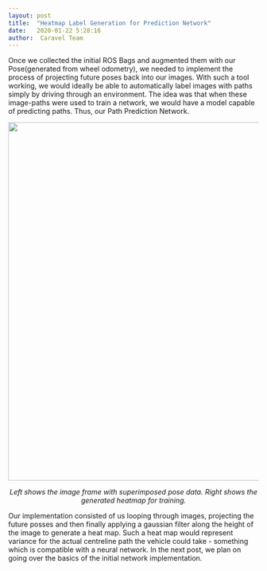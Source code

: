 ```yaml
---
layout: post
title:  "Heatmap Label Generation for Prediction Network"
date:   2020-01-22 5:28:16
author:  Caravel Team
---
```


Once we collected the initial ROS Bags and augmented them with our Pose(generated from wheel odometry), we needed to implement the process of projecting future poses back into our images. With such a tool working, we would ideally be able to automatically label images with paths simply by driving through an environment. The idea was that when these image-paths were used to train a network, we would have a model capable of predicting paths. Thus, our Path Prediction Network.

<p align = 'center'>
<img src = '/assets/img/initial-dataset.gif' width = '720px'>
</p>

<p align = 'center'><i>
Left shows the image frame with superimposed pose data. Right shows the generated heatmap for training.
</i></p>
Our implementation consisted of us looping through images, projecting the future posses and then finally applying a gaussian filter along the height of the image to generate a heat map. Such a heat map would represent variance for the actual centreline path the vehicle could take - something which is compatible with a neural network. In the next post, we plan on going over the basics of the initial network implementation.
